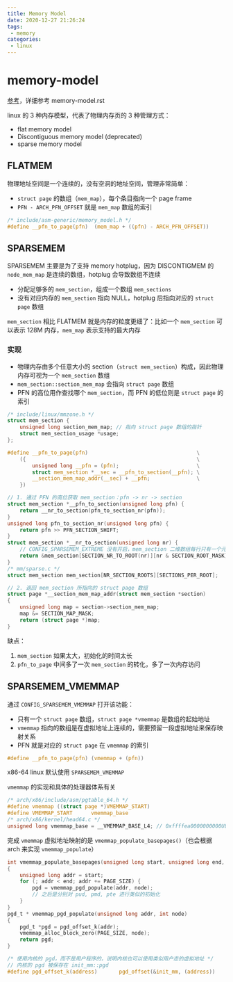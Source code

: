 ```yaml
---
title: Memory Model
date: 2020-12-27 21:26:24
tags:
 - memory
categories:
 - linux
---
```


# memory-model

[参考](mp.weixin.qq.com/s/5INg0GlniXcZ1nLJWRwq4Q)，详细参考 memory-model.rst

linux 的 3 种内存模型，代表了物理内存页的 3 种管理方式：

- flat memory model
- Discontiguous memory model (deprecated)
- sparse memory model

## FLATMEM

物理地址空间是一个连续的，没有空洞的地址空间，管理非常简单：

- `struct page` 的数组（`mem_map`），每个条目指向一个 page frame
- `PFN - ARCH_PFN_OFFSET` 就是 `mem_map` 数组的索引

```c
/* include/asm-generic/memory_model.h */
#define __pfn_to_page(pfn)	(mem_map + ((pfn) - ARCH_PFN_OFFSET))
```

## SPARSEMEM

SPARSEMEM 主要是为了支持 memory hotplug，因为 DISCONTIGMEM 的 `node_mem_map` 是连续的数组，hotplug 会导致数组不连续

- 分配足够多的 `mem_section`，组成一个数组 `mem_sections`
- 没有对应内存的 `mem_section` 指向 NULL，hotplug 后指向对应的 `struct page` 数组

`mem_section` 相比 FLATMEM 就是内存的粒度更细了：比如一个 `mem_section` 可以表示 128M 内存，`mem_map` 表示支持的最大内存

### 实现

- 物理内存由多个任意大小的 section（`struct mem_section`）构成，因此物理内存可视为一个 `mem_section` 数组
- `mem_section::section_mem_map` 会指向 `struct page` 数组
- PFN 的高位用作查找哪个 `mem_section`，而 PFN 的低位则是 `struct page` 的索引

```c
/* include/linux/mmzone.h */
struct mem_section {
	unsigned long section_mem_map; // 指向 struct page 数组的指针
	struct mem_section_usage *usage;
};

#define __pfn_to_page(pfn)									 \
	({														 \
		unsigned long __pfn = (pfn);						 \
		struct mem_section *__sec = __pfn_to_section(__pfn); \
		__section_mem_map_addr(__sec) + __pfn;				 \
	})

// 1. 通过 PFN 的高位获取 mem_section：pfn -> nr -> section
struct mem_section *__pfn_to_section(unsigned long pfn) {
	return __nr_to_section(pfn_to_section_nr(pfn));
}
unsigned long pfn_to_section_nr(unsigned long pfn) {
	return pfn >> PFN_SECTION_SHIFT;
}
struct mem_section *__nr_to_section(unsigned long nr) {
	// CONFIG_SPARSEMEM_EXTREME 没有开启，mem_section 二维数组每行只有一个元素
	return &mem_section[SECTION_NR_TO_ROOT(nr)][nr & SECTION_ROOT_MASK];
}
/* mm/sparse.c */
struct mem_section mem_section[NR_SECTION_ROOTS][SECTIONS_PER_ROOT];

// 2. 返回 mem_section 所指向的 struct page 数组
struct page *__section_mem_map_addr(struct mem_section *section)
{
	unsigned long map = section->section_mem_map;
	map &= SECTION_MAP_MASK;
	return (struct page *)map;
}
```
缺点：

1. `mem_section` 如果太大，初始化的时间太长
2. `pfn_to_page` 中间多了一次 `mem_section` 的转化，多了一次内存访问

## SPARSEMEM_VMEMMAP

通过 `CONFIG_SPARSEMEM_VMEMMAP` 打开该功能：

- 只有一个 `struct page` 数组，`struct page *vmemmap` 是数组的起始地址
- `vmemmap` 指向的数组是在虚拟地址上连续的，需要预留一段虚拟地址来保存映射关系
- PFN 就是对应的 `struct page` 在 `vmemmap` 的索引

```c
#define __pfn_to_page(pfn) (vmemmap + (pfn))
```
x86-64 linux 默认使用 `SPARSEMEM_VMEMMAP`

`vmemmap` 的实现和具体的处理器体系有关
```c
/* arch/x86/include/asm/pgtable_64.h */
#define vmemmap ((struct page *)VMEMMAP_START)
#define VMEMMAP_START	   vmemmap_base
/* arch/x86/kernel/head64.c */
unsigned long vmemmap_base = __VMEMMAP_BASE_L4; // 0xffffea0000000000UL
```
完成 `vmemmap` 虚拟地址映射的是 `vmemmap_populate_basepages()`（也会根据 arch 来实现 `vmemmap_populate`）
```c
int vmemmap_populate_basepages(unsigned long start, unsigned long end, int node)
{
	unsigned long addr = start;
	for (; addr < end; addr += PAGE_SIZE) {
		pgd = vmemmap_pgd_populate(addr, node);
		// 之后是分别对 pud, pmd, pte 进行类似的初始化
	}
}
pgd_t * vmemmap_pgd_populate(unsigned long addr, int node)
{
	pgd_t *pgd = pgd_offset_k(addr);
	vmemmap_alloc_block_zero(PAGE_SIZE, node);
	return pgd;
}

/* 使用内核的 pgd，而不是用户程序的，说明内核也可以使用类似用户态的虚拟地址 */
// 内核的 pgd 被保存在 init_mm::pgd
#define pgd_offset_k(address)		pgd_offset(&init_mm, (address))
```
